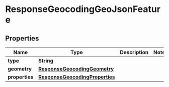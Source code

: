 

# ResponseGeocodingGeoJsonFeature


## Properties

Name | Type | Description | Notes
------------ | ------------- | ------------- | -------------
**type** | **String** |  | 
**geometry** | [**ResponseGeocodingGeometry**](ResponseGeocodingGeometry.md) |  | 
**properties** | [**ResponseGeocodingProperties**](ResponseGeocodingProperties.md) |  | 



